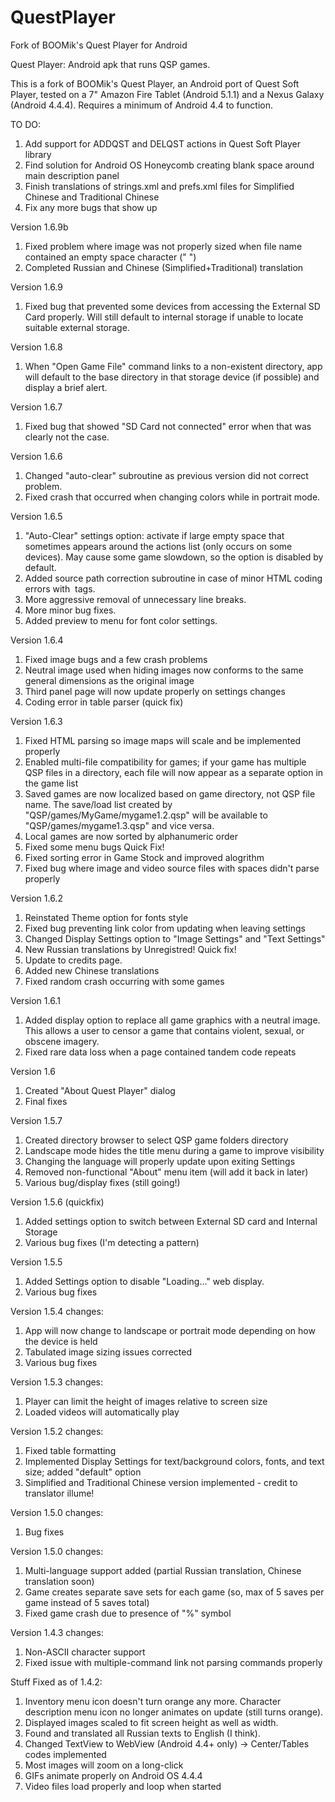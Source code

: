 # QuestPlayer
Fork of BOOMik's Quest Player for Android

Quest Player: Android apk that runs QSP games.

This is a fork of BOOMik's Quest Player, an Android port of Quest Soft Player, tested on a 7" Amazon Fire Tablet (Android 5.1.1) and a Nexus Galaxy (Android 4.4.4). Requires a minimum of Android 4.4 to function. 

TO DO:
1. Add support for ADDQST and DELQST actions in Quest Soft Player library
2. Find solution for Android OS Honeycomb creating blank space around main description panel
3. Finish translations of strings.xml and prefs.xml files for Simplified Chinese and Traditional Chinese
4. Fix any more bugs that show up

Version 1.6.9b
1. Fixed problem where image was not properly sized when file name contained an empty space character (" ")
2. Completed Russian and Chinese (Simplified+Traditional) translation

Version 1.6.9
1. Fixed bug that prevented some devices from accessing the External SD Card properly. Will still default to internal storage if unable to locate suitable external storage.

Version 1.6.8
1. When "Open Game File" command links to a non-existent directory, app will default to the base directory in that storage device (if possible) and display a brief alert.

Version 1.6.7
1. Fixed bug that showed "SD Card not connected" error when that was clearly not the case.

Version 1.6.6
1. Changed "auto-clear" subroutine as previous version did not correct problem.
2. Fixed crash that occurred when changing colors while in portrait mode.

Version 1.6.5
1. "Auto-Clear" settings option: activate if large empty space that sometimes appears around the actions list (only occurs on some devices). May cause some game slowdown, so the option is disabled by default.
2. Added source path correction subroutine in case of minor HTML coding errors with <img> tags.
3. More aggressive removal of unnecessary line breaks.
4. More minor bug fixes.
5. Added preview to menu for font color settings.

Version 1.6.4
1. Fixed image bugs and a few crash problems
2. Neutral image used when hiding images now conforms to the same general dimensions as the original image
3. Third panel page will now update properly on settings changes
4. Coding error in table parser (quick fix)

Version 1.6.3
1. Fixed HTML parsing so image maps will scale and be implemented properly
2. Enabled multi-file compatibility for games; if your game has multiple QSP files in a directory, each file will now appear as a separate option in the game list
3. Saved games are now localized based on game directory, not QSP file name. The save/load list created by "QSP/games/MyGame/mygame1.2.qsp" will be available to "QSP/games/mygame1.3.qsp" and vice versa.
4. Local games are now sorted by alphanumeric order
5. Fixed some menu bugs
Quick Fix!
  6. Fixed sorting error in Game Stock and improved alogrithm 
  7. Fixed bug where image and video source files with spaces didn't parse properly

Version 1.6.2
1. Reinstated Theme option for fonts style
2. Fixed bug preventing link color from updating when leaving settings
3. Changed Display Settings option to "Image Settings" and "Text Settings"
4. New Russian translations by Unregistred!
Quick fix!
  5. Update to credits page.
  6. Added new Chinese translations
  7. Fixed random crash occurring with some games

Version 1.6.1
1. Added display option to replace all game graphics with a neutral image. This allows a user to censor a game that contains violent, sexual, or obscene imagery.
2. Fixed rare data loss when a page contained tandem code repeats

Version 1.6
1. Created "About Quest Player" dialog
2. Final fixes

Version 1.5.7
1. Created directory browser to select QSP game folders directory
2. Landscape mode hides the title menu during a game to improve visibility
3. Changing the language will properly update upon exiting Settings
4. Removed non-functional "About" menu item (will add it back in later)
5. Various bug/display fixes (still going!)

Version 1.5.6 (quickfix)
1. Added settings option to switch between External SD card and Internal Storage
2. Various bug fixes (I'm detecting a pattern)

Version 1.5.5
1. Added Settings option to disable "Loading..." web display.
2. Various bug fixes

Version 1.5.4 changes:
1. App will now change to landscape or portrait mode depending on how the device is held
2. Tabulated image sizing issues corrected
3. Various bug fixes

Version 1.5.3 changes:
1. Player can limit the height of images relative to screen size
2. Loaded videos will automatically play

Version 1.5.2 changes:
1. Fixed table formatting
2. Implemented Display Settings for text/background colors, fonts, and text size; added "default" option
3. Simplified and Traditional Chinese version implemented - credit to translator illume!

Version 1.5.0 changes:
1. Bug fixes

Version 1.5.0 changes:
1. Multi-language support added (partial Russian translation, Chinese translation soon)
2. Game creates separate save sets for each game (so, max of 5 saves per game instead of 5 saves total)
3. Fixed game crash due to presence of "%" symbol

Version 1.4.3 changes:
1. Non-ASCII character support
2. Fixed issue with multiple-command link not parsing commands properly

Stuff Fixed as of 1.4.2:
1. Inventory menu icon doesn't turn orange any more. Character description menu icon no longer animates on update (still turns orange).
2. Displayed images scaled to fit screen height as well as width.
3. Found and translated all Russian texts to English (I think).
4. Changed TextView to WebView (Android 4.4+ only) -> Center/Tables codes implemented
5. Most images will zoom on a long-click
6. GIFs animate properly on Android OS 4.4.4
7. Video files load properly and loop when started

